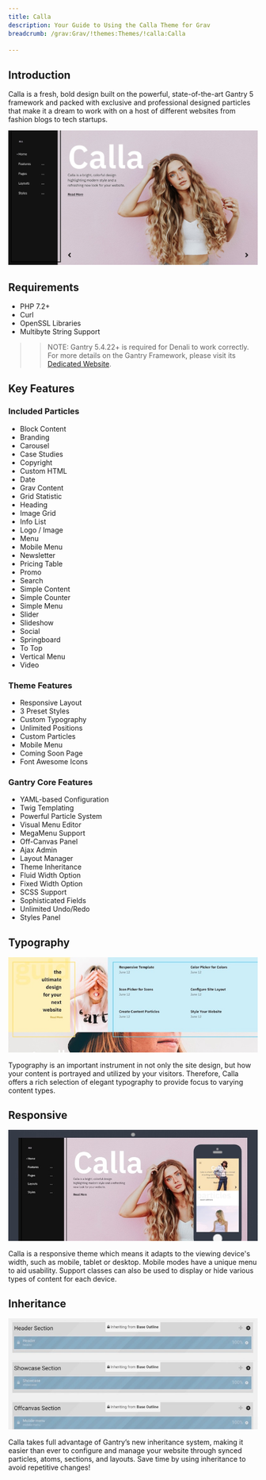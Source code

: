 ```yaml
---
title: Calla
description: Your Guide to Using the Calla Theme for Grav
breadcrumb: /grav:Grav/!themes:Themes/!calla:Calla

---
```


Introduction
-----

Calla is a fresh, bold design built on the powerful, state-of-the-art Gantry 5 framework and packed with exclusive and professional designed particles that make it a dream to work with on a host of different websites from fashion blogs to tech startups.

![](assets/calla.jpeg)

Requirements
-----

* PHP 7.2+
* Curl
* OpenSSL Libraries
* Multibyte String Support

>> NOTE: Gantry 5.4.22+ is required for Denali to work correctly. For more details on the Gantry Framework, please visit its [Dedicated Website](http://gantry.org).

Key Features
-----

### Included Particles

* Block Content
* Branding
* Carousel
* Case Studies
* Copyright
* Custom HTML
* Date
* Grav Content
* Grid Statistic
* Heading
* Image Grid
* Info List
* Logo / Image
* Menu
* Mobile Menu
* Newsletter
* Pricing Table
* Promo
* Search
* Simple Content
* Simple Counter
* Simple Menu
* Slider
* Slideshow
* Social
* Springboard
* To Top
* Vertical Menu
* Video 

### Theme Features

* Responsive Layout
* 3 Preset Styles
* Custom Typography
* Unlimited Positions
* Custom Particles
* Mobile Menu
* Coming Soon Page
* Font Awesome Icons 

### Gantry Core Features

* YAML-based Configuration
* Twig Templating
* Powerful Particle System
* Visual Menu Editor
* MegaMenu Support
* Off-Canvas Panel
* Ajax Admin
* Layout Manager
* Theme Inheritance
* Fluid Width Option
* Fixed Width Option
* SCSS Support
* Sophisticated Fields
* Unlimited Undo/Redo
* Styles Panel

## Typography

![Typography](assets/ft-2.jpg)

Typography is an important instrument in not only the site design, but how your content is portrayed and utilized by your visitors. Therefore, Calla offers a rich selection of elegant typography to provide focus to varying content types.

## Responsive

![Responsive](assets/ft-3.jpg)

Calla is a responsive theme which means it adapts to the viewing device's width, such as mobile, tablet or desktop. Mobile modes have a unique menu to aid usability. Support classes can also be used to display or hide various types of content for each device.

## Inheritance

![Inheritance](assets/ft-4.jpg)

Calla takes full advantage of Gantry’s new inheritance system, making it easier than ever to configure and manage your website through synced particles, atoms, sections, and layouts. Save time by using inheritance to avoid repetitive changes!